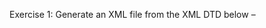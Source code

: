 Exercise 1: Generate an XML file from the XML DTD below –

<!ELEMENT collection (description,recipe*)>
<!ELEMENT description #PCDATA> <!ELEMENT recipe (title,ingredients*,preparation,comment?,nutrition)>
<!ELEMENT title (#PCDATA)>
<!ELEMENT ingredient (ingredients*,preparation)?>
<!ATTLIST ingredient name CDATA #REQUIRED
amount CDATA #IMPLIED
unit CDATA #IMPLIED>
<!ELEMENT preparation (step*)>
<!ELEMENT step (#PCDATA)>
<!ELEMENT comment (#PCDATA)>
<!ELEMENT nutrition EMPTY>
<!ATTLIST nutrition protein CDATA #REQUIRED
carbohydrates CDATA #REQUIRED
fat CDATA #REQUIRED
calories CDATA #REQUIRED
alcohol CDATA #IMPLIED>
